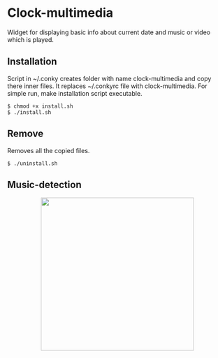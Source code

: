 # Clock-multimedia
Widget for displaying basic info about current date and music or video which is played.

## Installation
Script in ~/.conky creates folder with name clock-multimedia and copy there inner files. It replaces ~/.conkyrc file with clock-multimedia. For simple run, make installation script executable.
```
$ chmod +x install.sh
$ ./install.sh
```
## Remove
Removes all the copied files.
```
$ ./uninstall.sh
```
## Music-detection

<p align="center">
  <img src="https://github.com/linux-wizzard/clock-multimedia/blob/master/songs.png" width="350"/>
</p>
